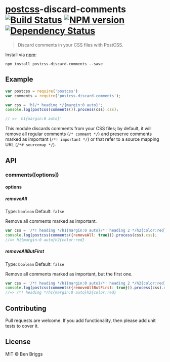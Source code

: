 # [postcss][postcss]-discard-comments [![Build Status](https://travis-ci.org/ben-eb/postcss-discard-comments.svg?branch=master)][ci] [![NPM version](https://badge.fury.io/js/postcss-discard-comments.svg)][npm] [![Dependency Status](https://gemnasium.com/ben-eb/postcss-discard-comments.svg)][deps]

> Discard comments in your CSS files with PostCSS.

Install via [npm](https://npmjs.org/package/postcss-discard-comments):

```
npm install postcss-discard-comments --save
```

## Example

```js
var postcss = require('postcss')
var comments = require('postcss-discard-comments');

var css = 'h1/* heading */{margin:0 auto}';
console.log(postcss(comments()).process(css).css);

// => 'h1{margin:0 auto}'
```

This module discards comments from your CSS files; by default, it will remove
all regular comments (`/* comment */`) and preserve comments marked as important
(`/*! important */`) or that refer to a source mapping URL (`/*# sourcemap */`).

## API

### comments([options])

#### options

##### removeAll

Type: `boolean`
Default: `false`

Remove all comments marked as important.

```js
var css = '/*! heading */h1{margin:0 auto}/*! heading 2 */h2{color:red}';
console.log(postcss(comments({removeAll: true})).process(css).css);
//=> h1{margin:0 auto}h2{color:red}
```

##### removeAllButFirst

Type: `boolean`
Default: `false`

Remove all comments marked as important, but the first one.

```js
var css = '/*! heading */h1{margin:0 auto}/*! heading 2 */h2{color:red}';
console.log(postcss(comments({removeAllButFirst: true})).process(css).css);
//=> /*! heading */h1{margin:0 auto}h2{color:red}
```

## Contributing

Pull requests are welcome. If you add functionality, then please add unit tests
to cover it.

## License

MIT © Ben Briggs

[ci]:      https://travis-ci.org/ben-eb/postcss-discard-comments
[deps]:    https://gemnasium.com/ben-eb/postcss-discard-comments
[npm]:     http://badge.fury.io/js/postcss-discard-comments
[postcss]: https://github.com/postcss/postcss
